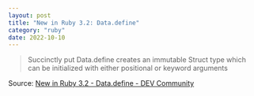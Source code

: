 ```yaml
---
layout: post
title: "New in Ruby 3.2: Data.define"
category: "ruby"
date: 2022-10-10
---
```


> Succinctly put Data.define creates an immutable Struct type which can be initialized with either positional or keyword arguments

Source: [New in Ruby 3.2 - Data.define - DEV Community](https://dev.to/baweaver/new-in-ruby-32-datadefine-2819)
